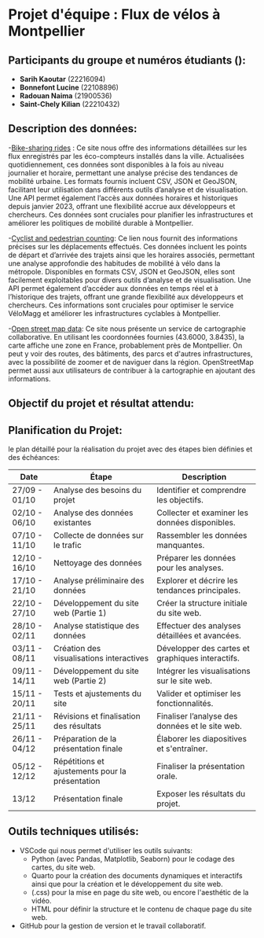 # Projet d'équipe : Flux de vélos à Montpellier
 

## Participants du groupe et numéros étudiants ():

- **Sarih Kaoutar** (22216094)
- **Bonnefont Lucine** (22108896)
- **Radouan Naima** (21900536)
- **Saint-Chely Kilian** (22210432)

## Description des données:
-[Bike-sharing rides](https://data.montpellier3m.fr/dataset/courses-des-velos-velomagg-de-montpellier-mediterranee-metropole) :
Ce site nous offre des informations détaillées sur les flux enregistrés par les éco-compteurs installés dans la ville. Actualisées quotidiennement, ces données sont disponibles à la fois au niveau journalier et horaire, permettant une analyse précise des tendances de mobilité urbaine. Les formats fournis incluent CSV, JSON et GeoJSON, facilitant leur utilisation dans différents outils d’analyse et de visualisation. Une API permet également l’accès aux données horaires et historiques depuis janvier 2023, offrant une flexibilité accrue aux développeurs et chercheurs. Ces données sont cruciales pour planifier les infrastructures et améliorer les politiques de mobilité durable à Montpellier.  


-[Cyclist and pedestrian counting](https://data.montpellier3m.fr/dataset/comptages-velo-et-pieton-issus-des-compteurs-de-velo):
Ce lien nous fournit des informations précises sur les déplacements effectués. Ces données incluent les points de départ et d’arrivée des trajets ainsi que les horaires associés, permettant une analyse approfondie des habitudes de mobilité à vélo dans la métropole. Disponibles en formats CSV, JSON et GeoJSON, elles sont facilement exploitables pour divers outils d’analyse et de visualisation. Une API permet également d’accéder aux données en temps réel et à l’historique des trajets, offrant une grande flexibilité aux développeurs et chercheurs. Ces informations sont cruciales pour optimiser le service VéloMagg et améliorer les infrastructures cyclables à Montpellier.  


-[Open street map data](https://www.openstreetmap.org/#map=11/43.6000/3.8435):
Ce site nous présente un service de cartographie collaborative. En utilisant les coordonnées fournies (43.6000, 3.8435), la carte affiche une zone en France, probablement près de Montpellier. On peut y voir des routes, des bâtiments, des parcs et d'autres infrastructures, avec la possibilité de zoomer et de naviguer dans la région. OpenStreetMap permet aussi aux utilisateurs de contribuer à la cartographie en ajoutant des informations.


## Objectif du projet et résultat attendu:

## Planification du Projet:

le plan détaillé pour la réalisation du projet avec des étapes bien définies et des échéances:



| Date         | Étape                                        | Description                                      |
|--------------|----------------------------------------------|--------------------------------------------------|
| 27/09 - 01/10 | Analyse des besoins du projet                | Identifier et comprendre les objectifs.          |
| 02/10 - 06/10 | Analyse des données existantes              | Collecter et examiner les données disponibles.                 |
| 07/10 - 11/10 | Collecte de données sur le trafic           | Rassembler les données manquantes.                |
| 12/10 - 16/10 | Nettoyage des données                       | Préparer les données pour les analyses.           |
| 17/10 - 21/10 | Analyse préliminaire des données            | Explorer et décrire les tendances principales.    |
| 22/10 - 27/10 | Développement du site web (Partie 1)        | Créer la structure initiale du site web.          |
| 28/10 - 02/11 | Analyse statistique des données             | Effectuer des analyses détaillées et avancées.    |
| 03/11 - 08/11 | Création des visualisations interactives    | Développer des cartes et graphiques interactifs.  |
| 09/11 - 14/11 | Développement du site web (Partie 2)        | Intégrer les visualisations sur le site web.      |
| 15/11 - 20/11 | Tests et ajustements du site                | Valider et optimiser les fonctionnalités.         |
| 21/11 - 25/11 | Révisions et finalisation des résultats     | Finaliser l’analyse des données et le site web.   |
| 26/11 - 04/12 | Préparation de la présentation finale       | Élaborer les diapositives et s'entraîner.         |
| 05/12 - 12/12 | Répétitions et ajustements pour la présentation | Finaliser la présentation orale.              |
| 13/12        | Présentation finale                          | Exposer les résultats du projet.                  |




## Outils techniques utilisés:
- VSCode qui nous permet d'utiliser les outils suivants:
   - Python (avec Pandas, Matplotlib, Seaborn) pour le codage des cartes, du site web.
   - Quarto pour la création des documents dynamiques et interactifs ainsi que pour la création et le développement du site web.
   - (.css) pour la mise en page du site web, ou encore l'aesthétic de la vidéo.
   - HTML pour définir la structure et le contenu de chaque page du site web.
- GitHub pour la gestion de version et le travail collaboratif.
